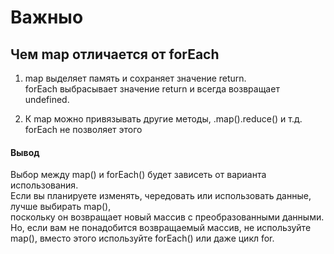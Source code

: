 <h1>Важныо</h1>
<h2> Чем map отличается от forEach </h2>

1) map выделяет память и сохраняет значение return. <br>
forEach выбрасывает значение return и всегда возвращает undefined. <br>

2) К map можно привязывать другие методы, .map().reduce() и т.д. <br>
forEach не позволяет этого

<h4>Вывод</h4>
Выбор между map() и forEach() будет зависеть от варианта использования. <br>
Если вы планируете изменять, чередовать или использовать данные, лучше выбирать map(), <br>
поскольку он возвращает новый массив с преобразованными данными. <br>
Но, если вам не понадобится возвращаемый массив, не используйте map(), 
вместо этого используйте forEach() или даже цикл for.
